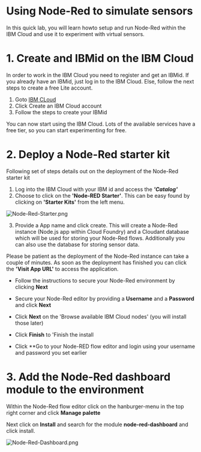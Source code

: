 # Using Node-Red to simulate sensors

In this quick lab, you will learn howto setup and run Node-Red within the IBM Cloud and use it to experiment with virtual sensors.

# 1. Create and IBMid on the IBM Cloud

In order to work in the IBM Cloud you need to register and get an IBMid. 
If you already have an IBMid, just log in to the IBM Cloud. Else, follow the next steps to create a free Lite account.

1. Goto [IBM CLoud](https://ibm.biz/becode_liege)
2. Click Create an IBM Cloud account
3. Follow the steps to create your IBMid

You can now start using the IBM Cloud. Lots of the available services have a free tier, so you can start experimenting for free.

# 2. Deploy a Node-Red starter kit

Following set of steps details out on the deployment of the Node-Red starter kit

1. Log into the IBM Cloud with your IBM id and access the ***'Catalog'***
2. Choose to click on the **'Node-RED Starter'**. This can be easy found by clicking on **'Starter Kits'** from the left menu.

![Node-Red-Starter.png](https://github.com/yvesdebeer/IoT-Workshop-2019/blob/master/images/Node-Red-Starter.png)

3. Provide a App name and click create. This will create a Node-Red instance (Node.js app within Cloud Foundry) and a Cloudant database which will be used for storing your Node-Red flows. Additionally you can also use the database for storing sensor data.

Please be patient as the deployment of the Node-Red instance can take a couple of minutes.
As soon as the deployment has finished you can click the **'Visit App URL'** to access the application.

- Follow the instructions to secure your Node-Red environment by clicking **Next**

- Secure your Node-Red editor by providing a **Username** and a **Password** and click **Next**

- Click **Next** on the 'Browse available IBM Cloud nodes' (you will install those later)

- Click **Finish** to 'Finish the install

- Click **Go to your Node-RED flow editor and login using your username and password you set earlier

# 3. Add the Node-Red dashboard module to the environment

Within the Node-Red flow editor click on the hanburger-menu in the top right corner and click **Manage palette**

Next click on **Install** and search for the module **node-red-dashboard** and click install.

![Node-Red-Dashboard.png](https://github.com/yvesdebeer/IoT-Workshop-2019/blob/master/images/Node-Red-Dashboard.png)




